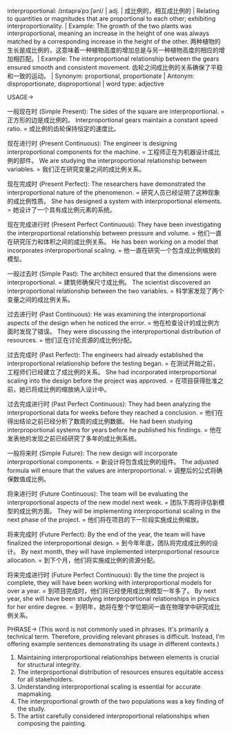 interproportional: /ɪntəprəˈpɔːʃənl/ | adj. | 成比例的，相互成比例的 |  Relating to quantities or magnitudes that are proportional to each other; exhibiting interproportionality.  | Example: The growth of the two plants was interproportional, meaning an increase in the height of one was always matched by a corresponding increase in the height of the other.  两种植物的生长是成比例的，这意味着一种植物高度的增加总是与另一种植物高度的相应的增加相匹配。| Example: The interproportional relationship between the gears ensured smooth and consistent movement. 齿轮之间成比例的关系确保了平稳和一致的运动。 | Synonym: proportional, proportionate | Antonym: disproportionate, disproportional | word type: adjective


USAGE->

一般现在时 (Simple Present):
The sides of the square are interproportional. = 正方形的边是成比例的。
Interproportional gears maintain a constant speed ratio. = 成比例的齿轮保持恒定的速度比。

现在进行时 (Present Continuous):
The engineer is designing interproportional components for the machine.  = 工程师正在为机器设计成比例的部件。
We are studying the interproportional relationship between variables. = 我们正在研究变量之间的成比例关系。

现在完成时 (Present Perfect):
The researchers have demonstrated the interproportional nature of the phenomenon. = 研究人员已经证明了这种现象的成比例性质。
She has designed a system with interproportional elements. = 她设计了一个具有成比例元素的系统。

现在完成进行时 (Present Perfect Continuous):
They have been investigating the interproportional relationship between pressure and volume. = 他们一直在研究压力和体积之间的成比例关系。
He has been working on a model that incorporates interproportional scaling. = 他一直在研究一个包含成比例缩放的模型。


一般过去时 (Simple Past):
The architect ensured that the dimensions were interproportional.  = 建筑师确保尺寸成比例。
The scientist discovered an interproportional relationship between the two variables. = 科学家发现了两个变量之间的成比例关系。

过去进行时 (Past Continuous):
He was examining the interproportional aspects of the design when he noticed the error.  = 他在检查设计的成比例方面时发现了错误。
They were discussing the interproportional distribution of resources. = 他们正在讨论资源的成比例分配。

过去完成时 (Past Perfect):
The engineers had already established the interproportional relationship before the testing began.  = 在测试开始之前，工程师们已经建立了成比例的关系。
She had incorporated interproportional scaling into the design before the project was approved. = 在项目获得批准之前，她已将成比例的缩放纳入设计中。

过去完成进行时 (Past Perfect Continuous):
They had been analyzing the interproportional data for weeks before they reached a conclusion.  = 他们在得出结论之前已经分析了数周的成比例数据。
He had been studying interproportional systems for years before he published his findings. = 他在发表他的发现之前已经研究了多年的成比例系统。


一般将来时 (Simple Future):
The new design will incorporate interproportional components. = 新设计将包含成比例的组件。
The adjusted formula will ensure that the values are interproportional. = 调整后的公式将确保数值成比例。


将来进行时 (Future Continuous):
The team will be evaluating the interproportional aspects of the new model next week. =  团队下周将评估新模型的成比例方面。
They will be implementing interproportional scaling in the next phase of the project. = 他们将在项目的下一阶段实施成比例缩放。


将来完成时 (Future Perfect):
By the end of the year, the team will have finalized the interproportional design. = 到今年年底，团队将完成成比例的设计。
By next month, they will have implemented interproportional resource allocation. = 到下个月，他们将实施成比例的资源分配。

将来完成进行时 (Future Perfect Continuous):
By the time the project is complete, they will have been working with interproportional models for over a year. = 到项目完成时，他们将已经使用成比例模型一年多了。
By next year, she will have been studying interproportional relationships in physics for her entire degree. = 到明年，她将在整个学位期间一直在物理学中研究成比例关系。


PHRASE->
(This word is not commonly used in phrases.  It's primarily a technical term.  Therefore, providing relevant phrases is difficult. Instead, I'm offering example sentences demonstrating its usage in different contexts.)

1.  Maintaining interproportional relationships between elements is crucial for structural integrity.
2.  The interproportional distribution of resources ensures equitable access for all stakeholders.
3. Understanding interproportional scaling is essential for accurate mapmaking.
4. The interproportional growth of the two populations was a key finding of the study.
5. The artist carefully considered interproportional relationships when composing the painting. 